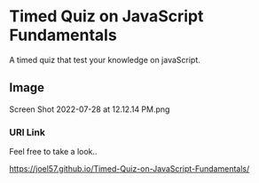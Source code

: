 # Timed Quiz on JavaScript Fundamentals

A timed quiz that test your knowledge on javaScript.


## Image

Screen Shot 2022-07-28 at 12.12.14 PM.png


### URl Link

Feel free to take a look..

 https://joel57.github.io/Timed-Quiz-on-JavaScript-Fundamentals/ 